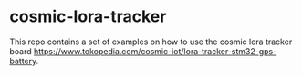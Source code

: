 # cosmic-lora-tracker
This repo contains a set of examples on how to use the cosmic lora tracker board https://www.tokopedia.com/cosmic-iot/lora-tracker-stm32-gps-battery.
